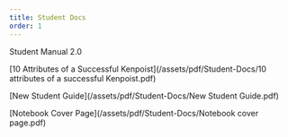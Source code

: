 ```yaml
---
title: Student Docs
order: 1
---
```



Student Manual 2.0

[10 Attributes of a Successful Kenpoist](/assets/pdf/Student-Docs/10 attributes of a successful Kenpoist.pdf)

[New Student Guide](/assets/pdf/Student-Docs/New Student Guide.pdf)

[Notebook Cover Page](/assets/pdf/Student-Docs/Notebook cover page.pdf)